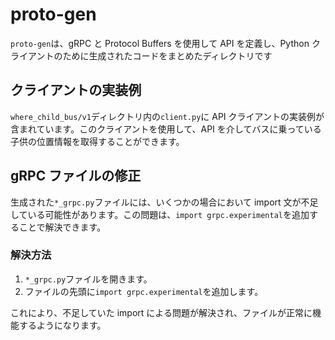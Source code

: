 # proto-gen

`proto-gen`は、gRPC と Protocol Buffers を使用して API を定義し、Python クライアントのために生成されたコードをまとめたディレクトリです

## クライアントの実装例

`where_child_bus/v1`ディレクトリ内の`client.py`に API クライアントの実装例が含まれています。このクライアントを使用して、API を介してバスに乗っている子供の位置情報を取得することができます。

## gRPC ファイルの修正

生成された`*_grpc.py`ファイルには、いくつかの場合において import 文が不足している可能性があります。この問題は、`import grpc.experimental`を追加することで解決できます。

### 解決方法

1. `*_grpc.py`ファイルを開きます。
2. ファイルの先頭に`import grpc.experimental`を追加します。

これにより、不足していた import による問題が解決され、ファイルが正常に機能するようになります。
